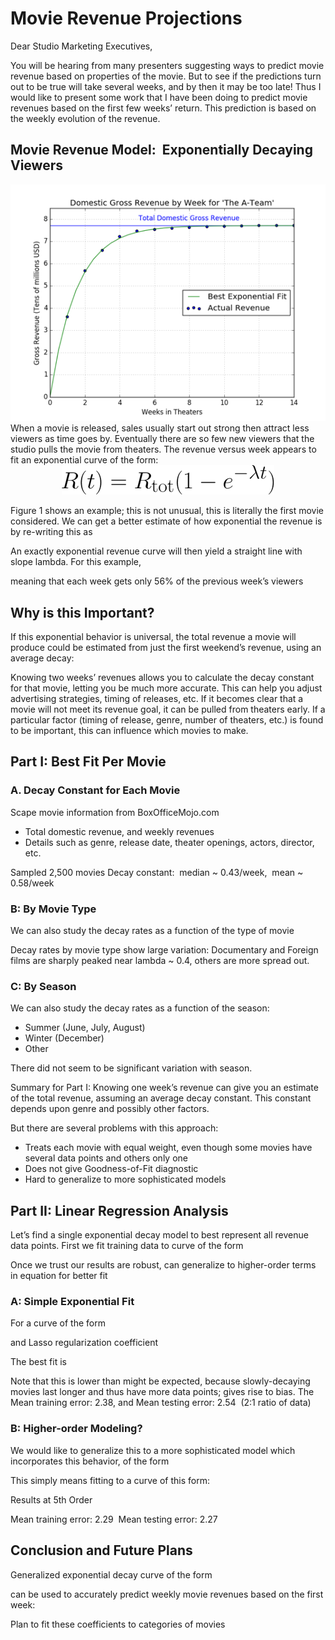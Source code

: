 <h1>Movie Revenue Projections</h1>

Dear Studio Marketing Executives,

You will be hearing from many presenters suggesting ways to predict movie revenue based on properties of the movie. But to see if the predictions turn out to be true will take several weeks, and by then it may be too late! Thus I would like to present some work that I have been doing to predict movie revenues based on the first few weeks’ return. This prediction is based on the weekly evolution of the revenue.

<h2>Movie Revenue Model:  Exponentially Decaying Viewers</h2>
<center><img src="../images/image1.png"></center>
When a movie is released, sales usually start out strong then attract less viewers as time goes by. Eventually there are so few new viewers that the studio pulls the movie from theaters. The revenue versus week appears to fit an exponential curve of the form:
<center><img src="../images/image2.png"></center>

Figure 1 shows an example; this is not unusual, this is literally the first movie considered. We can get a better estimate of how exponential the revenue is by re-writing this as



An exactly exponential revenue curve will then yield a straight line with slope lambda. For this example,   


meaning that each week gets only 56% of the previous week’s viewers

<h2>Why is this Important?</h2>

If this exponential behavior is universal, the total revenue a movie will produce could be estimated from just the first weekend’s revenue, using an average decay:

Knowing two weeks’ revenues allows you to calculate the decay constant for that movie, letting you be much more accurate. This can help you adjust advertising strategies, timing of releases, etc. If it becomes clear that a movie will not meet its revenue goal, it can be pulled from theaters early. If a particular factor (timing of release, genre, number of theaters, etc.) is found to be important, this can influence which movies to make.

<h2>Part I: Best Fit Per Movie</h2>
<h3>A. Decay Constant for Each Movie</h3>
Scape movie information from BoxOfficeMojo.com
<ul>
<li>Total domestic revenue, and weekly revenues</li>
<li>Details such as genre, release date, theater openings, actors, director, etc.</li>
</ul>
Sampled 2,500 movies
Decay constant:  median ~ 0.43/week,  mean ~ 0.58/week

<h3>B: By Movie Type</h3>
We can also study the decay rates as a function of the type of movie

Decay rates by movie type show large variation: Documentary and Foreign films are sharply peaked near
lambda ~ 0.4, others are more spread out.

<h3>C: By Season</h4>
We can also study the decay rates as a function of the season:
<ul>
<li>Summer (June, July, August)</li>
<li>Winter (December)</li>
<li>Other</li>
</ul>

There did not seem to be significant variation with season.

Summary for Part I: Knowing one week’s revenue can give you an estimate of the total revenue, assuming an average decay constant. This constant depends upon genre and possibly other factors.


But there are several problems with this approach:
<ul>
<li>Treats each movie with equal weight, even though some movies have several data points and others only one</li>
<li>Does not give Goodness-of-Fit diagnostic</li>
<li>Hard to generalize to more sophisticated models</li>
</ul>

<h2>Part II: Linear Regression Analysis</h2>

Let’s find a single exponential decay model to best represent all revenue data points. First we fit training data to curve of the form

Once we trust our results are robust, can generalize to higher-order terms in equation for better fit
<h3>A: Simple Exponential Fit</h3>
For a curve of the form

and Lasso regularization coefficient

The best fit is

Note that this is lower than might be expected, because slowly-decaying movies last longer and thus have more data points; gives rise to bias. The Mean training error: 2.38, and Mean testing error: 2.54  (2:1 ratio of data)

<h3>B: Higher-order Modeling?</h3>

We would like to generalize this to a more sophisticated model which incorporates this behavior, of the form


This simply means fitting to a curve of this form:

Results at 5th Order

Mean training error: 2.29  Mean testing error: 2.27

<h2>Conclusion and Future Plans</h2>
Generalized exponential decay curve of the form

can be used to accurately predict weekly movie revenues based on the first week:

Plan to fit these coefficients to categories of movies
